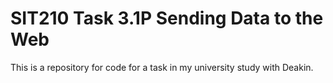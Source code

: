 # SIT210 Task 3.1P Sending Data to the Web

This is a repository for code for a task in my university study with Deakin.